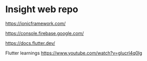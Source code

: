 # Insight web repo 

https://ionicframework.com/

https://console.firebase.google.com/

https://docs.flutter.dev/

Flutter learnings
https://www.youtube.com/watch?v=glucrl4q0lg
